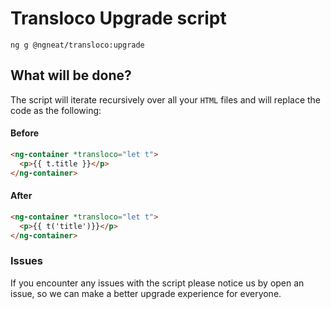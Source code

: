 # Transloco Upgrade script

`ng g @ngneat/transloco:upgrade`

## What will be done?

The script will iterate recursively over all your `HTML` files and will replace the code as the following:

#### Before

```html
<ng-container *transloco="let t">
  <p>{{ t.title }}</p>
</ng-container>
```

#### After

```html
<ng-container *transloco="let t">
  <p>{{ t('title')}}</p>
</ng-container>
```

### Issues

If you encounter any issues with the script please notice us by open an issue, so we can make a better upgrade experience for everyone.
